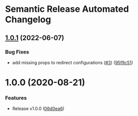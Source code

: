 # Semantic Release Automated Changelog

## [1.0.1](https://github.com/AlaskaAirlines/tfmodule-azure-frontdoor/compare/v1.0.0...v1.0.1) (2022-06-07)


### Bug Fixes

* add missing props to redirect configurations ([#3](https://github.com/AlaskaAirlines/tfmodule-azure-frontdoor/issues/3)) ([95f9c51](https://github.com/AlaskaAirlines/tfmodule-azure-frontdoor/commit/95f9c51120f8a7e01afb931077d966e156261c8c))

# 1.0.0 (2020-08-21)


### Features

* Release v1.0.0 ([06d0ea6](https://github.com/AlaskaAirlines/tfmodule-azure-frontdoor/commit/06d0ea6c05c81b77e43a109af0211a15d6627c9e))
